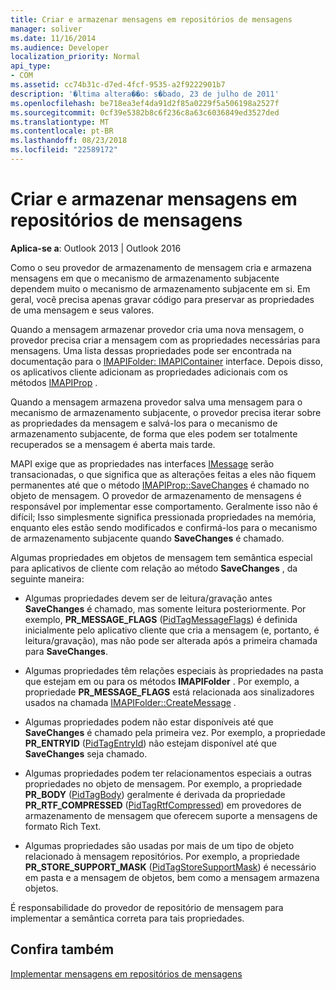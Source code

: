 ```yaml
---
title: Criar e armazenar mensagens em repositórios de mensagens
manager: soliver
ms.date: 11/16/2014
ms.audience: Developer
localization_priority: Normal
api_type:
- COM
ms.assetid: cc74b31c-d7ed-4fcf-9535-a2f9222901b7
description: '�ltima altera��o: s�bado, 23 de julho de 2011'
ms.openlocfilehash: be718ea3ef4da91d2f85a0229f5a506198a2527f
ms.sourcegitcommit: 0cf39e5382b8c6f236c8a63c6036849ed3527ded
ms.translationtype: MT
ms.contentlocale: pt-BR
ms.lasthandoff: 08/23/2018
ms.locfileid: "22589172"
---
```

# <a name="creating-and-storing-messages-in-message-stores"></a>Criar e armazenar mensagens em repositórios de mensagens

  
  
**Aplica-se a**: Outlook 2013 | Outlook 2016 
  
Como o seu provedor de armazenamento de mensagem cria e armazena mensagens em que o mecanismo de armazenamento subjacente dependem muito o mecanismo de armazenamento subjacente em si. Em geral, você precisa apenas gravar código para preservar as propriedades de uma mensagem e seus valores.
  
Quando a mensagem armazenar provedor cria uma nova mensagem, o provedor precisa criar a mensagem com as propriedades necessárias para mensagens. Uma lista dessas propriedades pode ser encontrada na documentação para o [IMAPIFolder: IMAPIContainer](imapifolderimapicontainer.md) interface. Depois disso, os aplicativos cliente adicionam as propriedades adicionais com os métodos [IMAPIProp](imapipropiunknown.md) . 
  
Quando a mensagem armazena provedor salva uma mensagem para o mecanismo de armazenamento subjacente, o provedor precisa iterar sobre as propriedades da mensagem e salvá-los para o mecanismo de armazenamento subjacente, de forma que eles podem ser totalmente recuperados se a mensagem é aberta mais tarde.
  
MAPI exige que as propriedades nas interfaces [IMessage](imessageimapiprop.md) serão transacionadas, o que significa que as alterações feitas a eles não fiquem permanentes até que o método [IMAPIProp::SaveChanges](imapiprop-savechanges.md) é chamado no objeto de mensagem. O provedor de armazenamento de mensagens é responsável por implementar esse comportamento. Geralmente isso não é difícil; Isso simplesmente significa pressionada propriedades na memória, enquanto eles estão sendo modificados e confirmá-los para o mecanismo de armazenamento subjacente quando **SaveChanges** é chamado. 
  
Algumas propriedades em objetos de mensagem tem semântica especial para aplicativos de cliente com relação ao método **SaveChanges** , da seguinte maneira: 
  
- Algumas propriedades devem ser de leitura/gravação antes **SaveChanges** é chamado, mas somente leitura posteriormente. Por exemplo, **PR_MESSAGE_FLAGS** ([PidTagMessageFlags](pidtagmessageflags-canonical-property.md)) é definida inicialmente pelo aplicativo cliente que cria a mensagem (e, portanto, é leitura/gravação), mas não pode ser alterada após a primeira chamada para **SaveChanges**.
    
- Algumas propriedades têm relações especiais às propriedades na pasta que estejam em ou para os métodos **IMAPIFolder** . Por exemplo, a propriedade **PR_MESSAGE_FLAGS** está relacionada aos sinalizadores usados na chamada [IMAPIFolder::CreateMessage](imapifolder-createmessage.md) . 
    
- Algumas propriedades podem não estar disponíveis até que **SaveChanges** é chamado pela primeira vez. Por exemplo, a propriedade **PR_ENTRYID** ([PidTagEntryId](pidtagentryid-canonical-property.md)) não estejam disponível até que **SaveChanges** seja chamado. 
    
- Algumas propriedades podem ter relacionamentos especiais a outras propriedades no objeto de mensagem. Por exemplo, a propriedade **PR_BODY** ([PidTagBody](pidtagbody-canonical-property.md)) geralmente é derivada da propriedade **PR_RTF_COMPRESSED** ([PidTagRtfCompressed](pidtagrtfcompressed-canonical-property.md)) em provedores de armazenamento de mensagem que oferecem suporte a mensagens de formato Rich Text.
    
- Algumas propriedades são usadas por mais de um tipo de objeto relacionado à mensagem repositórios. Por exemplo, a propriedade **PR_STORE_SUPPORT_MASK** ([PidTagStoreSupportMask](pidtagstoresupportmask-canonical-property.md)) é necessário em pasta e a mensagem de objetos, bem como a mensagem armazena objetos.
    
É responsabilidade do provedor de repositório de mensagem para implementar a semântica correta para tais propriedades.
  
## <a name="see-also"></a>Confira também



[Implementar mensagens em repositórios de mensagens](implementing-messages-in-message-stores.md)

